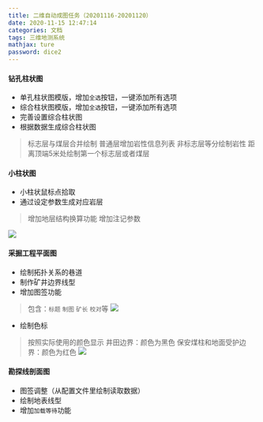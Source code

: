```yaml
---
title: 二维自动成图任务（20201116-20201120）
date: 2020-11-15 12:47:14
categories: 文档
tags: 三维地测系统
mathjax: ture
password: dice2
---
```


#### 钻孔柱状图
* 单孔柱状图模版，增加`全选`按钮，一键添加所有选项
* 综合柱状图模版，增加`全选`按钮，一键添加所有选项
* 完善设置综合柱状图
* 根据数据生成综合柱状图
> 标志层与煤层合并绘制
> 普通层增加岩性信息列表
> 非标志层等分绘制岩性
> 距离顶端5米处绘制第一个标志层或者煤层

#### 小柱状图

* 小柱状鼠标点拾取
* 通过设定参数生成对应岩层
> 增加地层结构换算功能
> 增加注记参数

![](15955856599713.jpg)


#### 采掘工程平面图

* 绘制拓扑关系的巷道
* 制作矿井边界线型
* 增加图签功能
> 包含：`标题` `制图` `矿长` `校对`等
![](16046559293977.jpg)

* 绘制色标
> 按照实际使用的颜色显示
> 井田边界：颜色为黑色
> 保安煤柱和地面受护边界：颜色为红色
![](16046560908865.jpg)



#### 勘探线剖面图

* 图签调整（从配置文件里绘制读取数据）
* 绘制地表线型
* 增加`加载等待`功能


